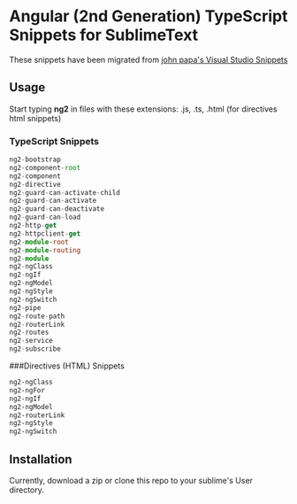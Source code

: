 # Angular (2nd Generation) TypeScript Snippets for SublimeText 

These snippets have been migrated from [john papa's Visual Studio Snippets](https://github.com/johnpapa/vscode-angular2-snippets)

## Usage
Start typing **ng2** in files with these extensions: .js, .ts, .html (for directives html snippets)

### TypeScript Snippets
```typescript
ng2-bootstrap
ng2-component-root
ng2-component
ng2-directive
ng2-guard-can-activate-child
ng2-guard-can-activate
ng2-guard-can-deactivate
ng2-guard-can-load
ng2-http-get
ng2-httpclient-get
ng2-module-root
ng2-module-routing
ng2-module
ng2-ngClass
ng2-ngIf
ng2-ngModel
ng2-ngStyle
ng2-ngSwitch
ng2-pipe
ng2-route-path
ng2-routerLink
ng2-routes
ng2-service
ng2-subscribe
```

###Directives (HTML) Snippets
```html
ng2-ngClass
ng2-ngFor
ng2-ngIf
ng2-ngModel
ng2-routerLink
ng2-ngStyle
ng2-ngSwitch
```

## Installation

Currently, download a zip or clone this repo to your sublime's User directory.
